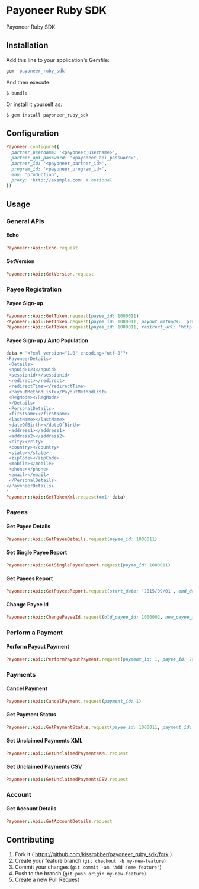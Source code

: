 # Payoneer Ruby SDK

Payoneer Ruby SDK.

## Installation

Add this line to your application's Gemfile:

```ruby
gem 'payoneer_ruby_sdk'
```

And then execute:

    $ bundle

Or install it yourself as:

    $ gem install payoneer_ruby_sdk

## Configuration

```ruby
Payoneer.configure({
  partner_username: '<payoneer_username>',
  partner_api_password: '<payoneer_api_password>',
  partner_id: '<payoneer_partner_id>',
  program_id: '<payoneer_program_id>',
  env: 'production',
  proxy: 'http://example.com' # optional
})
```

## Usage

### General APIs

#### Echo
```ruby
Payoneer::Api::Echo.request
```

#### GetVersion
```ruby
Payoneer::Api::GetVersion.request
```

### Payee Registration

#### Payee Sign-up
```ruby
Payoneer::Api::GetToken.request(payee_id: 1000011)
Payoneer::Api::GetToken.request(payee_id: 1000011, payout_methods: 'prepaidcard')
Payoneer::Api::GetToken.request(payee_id: 1000011, redirect_url: 'http://example.com', redirect_time: 5)
```

#### Payee Sign-up / Auto Population
```ruby
data = '<?xml version="1.0" encoding="utf-8"?>
<PayoneerDetails>
 <Details>
 <apuid>123</apuid>
 <sessionid></sessionid>
 <redirect></redirect>
 <redirectTime></redirectTime>
 <PayoutMethodList></PayoutMethodList>
 <RegMode></RegMode>
 </Details>
 <PersonalDetails>
 <firstName></firstName>
 <lastName></lastName>
 <dateOfBirth></dateOfBirth>
 <address1></address1>
 <address2></address2>
 <city></city>
 <country></country>
 <state></state>
 <zipCode></zipCode>
 <mobile></mobile>
 <phone></phone>
 <email></email>
 </PersonalDetails>
</PayoneerDetails>
'
Payoneer::Api::GetTokenXml.request(xml: data)
```

### Payees

#### Get Payee Details
```ruby
Payoneer::Api::GetPayeeDetails.request(payee_id: 1000011)
```

#### Get Single Payee Report
```ruby
Payoneer::Api::GetSinglePayeeReport.request(payee_id: 1000011)
```

#### Get Payees Report
```ruby
Payoneer::Api::GetPayeesReport.request(start_date: '2015/09/01', end_date: '2015/10/2')
```

#### Change Payee Id
```ruby
Payoneer::Api::ChangePayeeId.request(old_payee_id: 1000002, new_payee_id: 2000002)
```

### Perform a Payment

#### Perform Payout Payment
```ruby
Payoneer::Api::PerformPayoutPayment.request(payment_id: 1, payee_id: 2000002, amount: 20, description: 'unko', currency: 'USD', payment_date: '2015/10/2')
```

### Payments

#### Cancel Payment
```ruby
Payoneer::Api::CancelPayment.request(payment_id: 1)
```

#### Get Payment Status
```ruby
Payoneer::Api::GetPaymentStatus.request(payee_id: 1000011, payment_id: 1)
```

#### Get Unclaimed Payments XML
```ruby
Payoneer::Api::GetUnclaimedPaymentsXML.request
```

#### Get Unclaimed Payments CSV
```ruby
Payoneer::Api::GetUnclaimedPaymentsCSV.request
```

### Account

#### Get Account Details
```ruby
Payoneer::Api::GetAccountDetails.request
```

## Contributing

1. Fork it ( https://github.com/kissrobber/payoneer_ruby_sdk/fork )
2. Create your feature branch (`git checkout -b my-new-feature`)
3. Commit your changes (`git commit -am 'Add some feature'`)
4. Push to the branch (`git push origin my-new-feature`)
5. Create a new Pull Request
